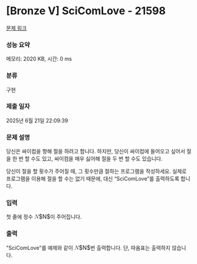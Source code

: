 # [Bronze V] SciComLove - 21598 

[문제 링크](https://www.acmicpc.net/problem/21598) 

### 성능 요약

메모리: 2020 KB, 시간: 0 ms

### 분류

구현

### 제출 일자

2025년 6월 21일 22:09:39

### 문제 설명

<p>당신은 싸이컴을 향해 절을 하려고 합니다. 하지만, 당신이 싸이컴에 들어오고 싶어서 절을 한 번 할 수도 있고, 싸이컴을 매우 싫어해 절을 두 번 할 수도 있습니다.</p>

<p>당신이 절을 할 횟수가 주어질 때, 그 횟수만큼 절하는 프로그램을 작성하세요. 실제로 프로그램을 이용해 절을 할 수는 없기 때문에, 대신 “SciComLove”를 출력하도록 합니다.</p>

### 입력 

 <p>첫 줄에 정수 <mjx-container class="MathJax" jax="CHTML" style="font-size: 109%; position: relative;"><mjx-math class="MJX-TEX" aria-hidden="true"><mjx-mi class="mjx-i"><mjx-c class="mjx-c1D441 TEX-I"></mjx-c></mjx-mi></mjx-math><mjx-assistive-mml unselectable="on" display="inline"><math xmlns="http://www.w3.org/1998/Math/MathML"><mi>N</mi></math></mjx-assistive-mml><span aria-hidden="true" class="no-mathjax mjx-copytext">$N$</span></mjx-container>이 주어집니다.</p>

### 출력 

 <p>"SciComLove"를 예제와 같이 <mjx-container class="MathJax" jax="CHTML" style="font-size: 109%; position: relative;"><mjx-math class="MJX-TEX" aria-hidden="true"><mjx-mi class="mjx-i"><mjx-c class="mjx-c1D441 TEX-I"></mjx-c></mjx-mi></mjx-math><mjx-assistive-mml unselectable="on" display="inline"><math xmlns="http://www.w3.org/1998/Math/MathML"><mi>N</mi></math></mjx-assistive-mml><span aria-hidden="true" class="no-mathjax mjx-copytext">$N$</span></mjx-container>번 출력합니다. 단, 따옴표는 출력하지 않습니다.</p>

